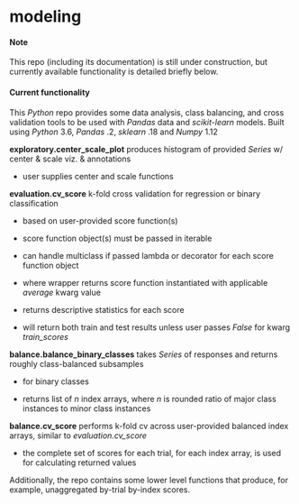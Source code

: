 # modeling

#### Note

This repo (including its documentation) is still under construction, but currently available functionality is detailed briefly below.

#### Current functionality 

This *Python* repo provides some data analysis, class balancing, and cross validation tools to be used with *Pandas* data and *scikit-learn* models. Built using *Python* 3.6, *Pandas* .2, *sklearn* .18 and *Numpy* 1.12

**exploratory.center_scale_plot** produces histogram of provided *Series* w/ center & scale viz. & annotations

- user supplies center and scale functions

**evaluation.cv_score** k-fold cross validation for regression or binary classification 

- based on user-provided score function(s)

- score function object(s) must be passed in iterable

- can handle multiclass if passed lambda or decorator for each score function object

- where wrapper returns score function instantiated with applicable *average* kwarg value

- returns descriptive statistics for each score

- will return both train and test results unless user passes *False* for kwarg *train_scores* 

**balance.balance_binary_classes** takes *Series* of responses and returns roughly class-balanced subsamples
- for binary classes

- returns list of *n* index arrays, where *n* is rounded ratio of major class instances to minor class instances

**balance.cv_score** performs k-fold cv across user-provided balanced index arrays, similar to *evaluation.cv_score*

- the complete set of scores for each trial, for each index array, is used for calculating returned values

Additionally, the repo contains some lower level functions that produce, for example, unaggregated by-trial by-index scores.   
